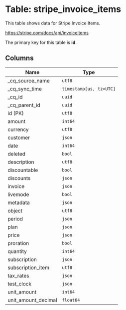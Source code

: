 # Table: stripe_invoice_items

This table shows data for Stripe Invoice Items.

https://stripe.com/docs/api/invoiceitems

The primary key for this table is **id**.

## Columns

| Name          | Type          |
| ------------- | ------------- |
|_cq_source_name|`utf8`|
|_cq_sync_time|`timestamp[us, tz=UTC]`|
|_cq_id|`uuid`|
|_cq_parent_id|`uuid`|
|id (PK)|`utf8`|
|amount|`int64`|
|currency|`utf8`|
|customer|`json`|
|date|`int64`|
|deleted|`bool`|
|description|`utf8`|
|discountable|`bool`|
|discounts|`json`|
|invoice|`json`|
|livemode|`bool`|
|metadata|`json`|
|object|`utf8`|
|period|`json`|
|plan|`json`|
|price|`json`|
|proration|`bool`|
|quantity|`int64`|
|subscription|`json`|
|subscription_item|`utf8`|
|tax_rates|`json`|
|test_clock|`json`|
|unit_amount|`int64`|
|unit_amount_decimal|`float64`|